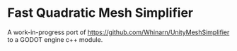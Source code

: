 # Fast Quadratic Mesh Simplifier

A work-in-progress port of https://github.com/Whinarn/UnityMeshSimplifier to a GODOT engine c++ module.
